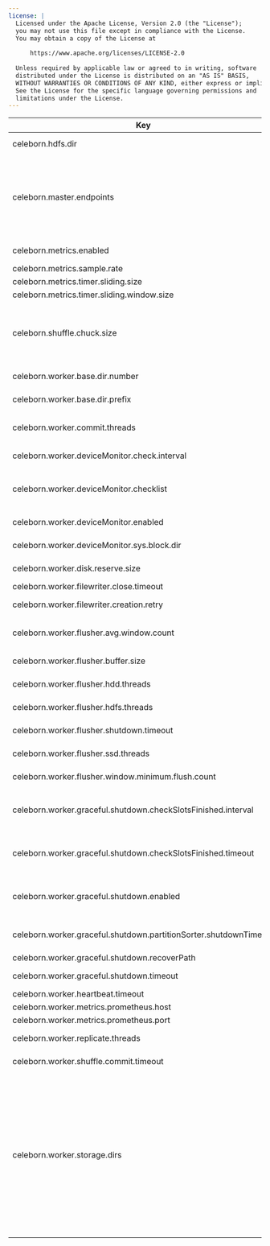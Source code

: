 ```yaml
---
license: |
  Licensed under the Apache License, Version 2.0 (the "License");
  you may not use this file except in compliance with the License.
  You may obtain a copy of the License at
  
      https://www.apache.org/licenses/LICENSE-2.0
  
  Unless required by applicable law or agreed to in writing, software
  distributed under the License is distributed on an "AS IS" BASIS,
  WITHOUT WARRANTIES OR CONDITIONS OF ANY KIND, either express or implied.
  See the License for the specific language governing permissions and
  limitations under the License.
---
```


<!--begin-include-->
| Key | Default | Description | Since |
| --- | ------- | ----------- | ----- |
| celeborn.hdfs.dir | `<undefined>` | Hdfs dir configuration for Celeborn to access HDFS. |  | 
| celeborn.master.endpoints | `<localhost>:9097` | Endpoints of master nodes for celeborn client to connect, allowed pattern is: `<host1>:<port1>[,<host2>:<port2>]*`, e.g. `clb1:9097,clb2:9098,clb3:9099`. If the port is omitted, 9097 will be used. | 0.2.0 | 
| celeborn.metrics.enabled | `true` | When true, enable metrics system. |  | 
| celeborn.metrics.sample.rate | `1.0` |  |  | 
| celeborn.metrics.timer.sliding.size | `4000` |  |  | 
| celeborn.metrics.timer.sliding.window.size | `4096` |  |  | 
| celeborn.shuffle.chuck.size | `8m` | Max chunk size of reducer's merged shuffle data. For example, if a reducer's shuffle data is 128M and the data will need 16 fetch chunk requests to fetch. |  | 
| celeborn.worker.base.dir.number | `16` | Base directory count for Celeborn worker to write. |  | 
| celeborn.worker.base.dir.prefix | `/mnt/disk` | Base directory for Celeborn worker to write. |  | 
| celeborn.worker.commit.threads | `32` | Thread number of worker to commit shuffle data files asynchronously. |  | 
| celeborn.worker.deviceMonitor.check.interval | `60s` | Intervals between device monitor to check disk. |  | 
| celeborn.worker.deviceMonitor.checklist | `readwrite,diskusage` | Select what the device needs to detect, available items are: iohang, readwrite and diskusage. |  | 
| celeborn.worker.deviceMonitor.enabled | `true` | When true, worker will monitor device and report to master. |  | 
| celeborn.worker.deviceMonitor.sys.block.dir | `/sys/block` | The directory where linux file block information is stored. |  | 
| celeborn.worker.disk.reserve.size | `5G` | Celeborn worker reserved space for each disk. | 0.2.0 | 
| celeborn.worker.filewriter.close.timeout | `120s` | Timeout for a file writer to close | 0.2.0 | 
| celeborn.worker.filewriter.creation.retry | `3` | Retry count for a file writer to create if its creation was failed. |  | 
| celeborn.worker.flusher.avg.window.count | `20` | The count of windows used for calculate statistics about flushed time and count. | 0.2.0 | 
| celeborn.worker.flusher.buffer.size | `256k` | Size of buffer used by a single flusher. |  | 
| celeborn.worker.flusher.hdd.threads | `1` | Flusher's thread count used for write data to HDD disks. | 0.2.0 | 
| celeborn.worker.flusher.hdfs.threads | `4` | Flusher's thread count used for write data to HDFS. | 0.2.0 | 
| celeborn.worker.flusher.shutdown.timeout | `3s` | Timeout for a flusher to shutdown. | 0.2.0 | 
| celeborn.worker.flusher.ssd.threads | `8` | Flusher's thread count used for write data to SSD disks. | 0.2.0 | 
| celeborn.worker.flusher.window.minimum.flush.count | `1000` | Minimum flush data count for a valid window. | 0.2.0 | 
| celeborn.worker.graceful.shutdown.checkSlotsFinished.interval | `1s` | The wait interval of checking whether all released slots to be committed or destroyed during worker graceful shutdown | 0.2.0 | 
| celeborn.worker.graceful.shutdown.checkSlotsFinished.timeout | `480s` | The wait time of waiting for the released slots to be committed or destroyed during worker graceful shutdown. | 0.2.0 | 
| celeborn.worker.graceful.shutdown.enabled | `false` | When true, during worker shutdown, the worker will wait for all released slots to be committed or destroyed. | 0.2.0 | 
| celeborn.worker.graceful.shutdown.partitionSorter.shutdownTimeout | `120s` | The wait time of waiting for sorting partition files during worker graceful shutdown. | 0.2.0 | 
| celeborn.worker.graceful.shutdown.recoverPath | `<tmp>/recover` | The path to store levelDB. | 0.2.0 | 
| celeborn.worker.graceful.shutdown.timeout | `600s` | The worker's graceful shutdown timeout time. | 0.2.0 | 
| celeborn.worker.heartbeat.timeout | `120s` | Worker heartbeat timeout. |  | 
| celeborn.worker.metrics.prometheus.host | `0.0.0.0` |  |  | 
| celeborn.worker.metrics.prometheus.port | `9096` |  |  | 
| celeborn.worker.replicate.threads | `64` | Thread number of worker to replicate shuffle data. |  | 
| celeborn.worker.shuffle.commit.timeout | `120s` | Timeout for a Celeborn worker to commit a shuffle. | 0.2.0 | 
| celeborn.worker.storage.dirs | `<undefined>` | Directory list to store shuffle data. It's recommended to configure one directory on each disk. Storage size limit can be set for each directory. For the sake of performance, there should be no more than 2 flush threads on the same disk partition if you are using HDD, and should be 8 or more flush threads on the same disk partition if you are using SSD. For example: dir1[:capacity=][:disktype=][:flushthread=],dir2[:capacity=][:disktype=][:flushthread=] |  | 
<!--end-include-->
